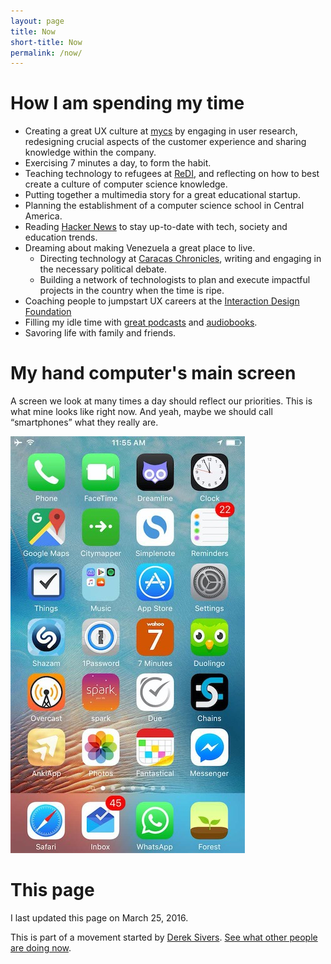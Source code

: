 ```yaml
---
layout: page
title: Now
short-title: Now
permalink: /now/
---
```


# How I am spending my time
* Creating a great UX culture at [mycs](http://www.mycs.de) by engaging in user research, redesigning crucial aspects of the customer experience and sharing knowledge within the company.
* Exercising 7 minutes a day, to form the habit.
* Teaching technology to refugees at [ReDI](http://www.redi-school.org/), and
reflecting on how to best create a culture of computer science knowledge.
* Putting together a multimedia story for a great educational startup.
* Planning the establishment of a computer science school in Central America.
* Reading [Hacker News](http://www.twitter.com/newsycombinator) to stay up-to-date with tech, society and education trends.
* Dreaming about making Venezuela a great place to live.
  * Directing technology at [Caracas Chronicles](http://www.caracaschronicles.com), writing and engaging in the necessary political debate.
  * Building a network of technologists to plan and execute impactful projects in the country when the time is ripe.
* Coaching people to jumpstart UX careers at the [Interaction Design Foundation](https://www.interaction-design.org/)
* Filling my idle time with [great podcasts](http://fourhourworkweek.com/podcast/) and [audiobooks](http://www.audible.com/pd/Nonfiction/A-Guide-to-the-Good-Life-Audiobook/B00G6ZLMDC).
* Savoring life with family and friends.

# My hand computer's main screen
A screen we look at many times a day should reflect our priorities. This is
what mine looks like right now. And yeah, maybe we should call “smartphones” what they really are.

![This is my iPhone's current main screen.](/img/screens/screen-2016.03.25.jpg)

# This page
I last updated this page on March 25, 2016.

This is part of a movement started by [Derek Sivers](https://sivers.org/). [See what other people are doing now](http://www.nownownow.com).
